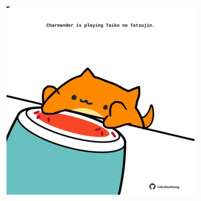 <!-- built at 10/10/2025, 02:25:53 UTC -->
<p align="center">
  <img width="500" height="500" src="./ReadmeImage.svg">
</p>
